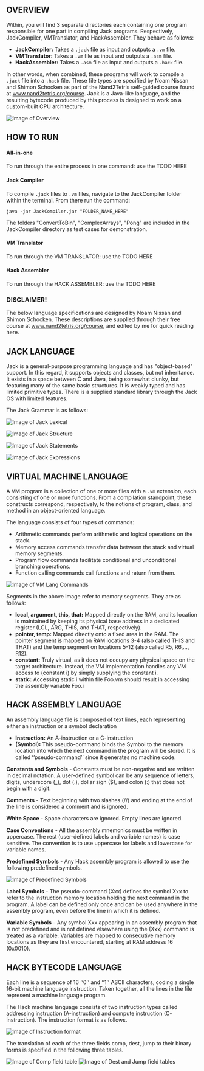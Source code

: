 ## OVERVIEW
Within, you will find 3 separate directories each containing one program responsible for one part in compiling Jack programs. Respectively, JackCompiler, VMTranslator, and HackAssembler. They behave as follows:

- **JackCompiler:** Takes a `.jack` file as input and outputs a `.vm` file.
- **VMTranslator:** Takes a `.vm` file as input and outputs a `.asm` file.
- **HackAssembler:** Takes a `.asm` file as input and outputs a `.hack` file.

In other words, when combined, these programs will work to compile a `.jack` file into a `.hack` file. These file types are specified by Noam Nissan and Shimon Schocken as part of the Nand2Tetris self-guided course found at www.nand2tetris.org/course. Jack is a Java-like language, and the resulting bytecode produced by this process is designed to work on a custom-built CPU architecture.  

![Image of Overview](images/overview-1.png)

## HOW TO RUN
#### All-in-one
To run through the entire process in one command: use the TODO HERE

#### Jack Compiler
To compile `.jack` files to `.vm` files, navigate to the JackCompiler folder within the terminal. From there run the command: 

`java -jar JackCompiler.jar "FOLDER_NAME_HERE"`

The folders "ConvertToBin", "ComplexArrays", "Pong" are included in the JackCompiler directory as test cases for demonstration.

#### VM Translator
To run through the VM TRANSLATOR: use the TODO HERE

#### Hack Assembler
To run through the HACK ASSEMBLER: use the TODO HERE

### DISCLAIMER!
The below language specifications are designed by Noam Nissan and Shimon Schocken. These descriptions are supplied through their free course at www.nand2tetris.org/course, and edited by me for quick reading here.

## JACK LANGUAGE
Jack is a general-purpose programming language and has "object-based" support. In this regard, it supports objects and classes, but not inheritance. It exists in a space between C and Java, being somewhat clunky, but featuring many of the same basic structures. It is weakly typed and has limited primitive types. There is a supplied standard library through the Jack OS with limited features. 

The Jack Grammar is as follows: 

![Image of Jack Lexical](images/jack-2.png)

![Image of Jack Structure](images/jack-3.png)

![Image of Jack Statements](images/jack-4.png)

![Image of Jack Expressions](images/jack-5.png)

## VIRTUAL MACHINE LANGUAGE
A VM program is a collection of one or more files with a `.vm` extension, each consisting of one or more  functions. From a compilation standpoint, these constructs correspond, respectively, to the notions of program, class, and method in an object-oriented language.

The language consists of four types of commands:
- Arithmetic commands perform arithmetic and logical operations on the stack.
- Memory access commands transfer data between the stack and virtual memory segments.
- Program flow commands facilitate conditional and unconditional branching operations.
- Function calling commands call functions and return from them.

![Image of VM Lang Commands](images/vm-1.png)

Segments in the above image refer to memory segments. They are as follows:
- **local, argument, this, that:** Mapped directly on the RAM, and its location is maintained by keeping its physical base address in a dedicated register (LCL, ARG, THIS, and THAT,
respectively). 
- **pointer, temp:** Mapped directly onto a fixed area in the RAM. The pointer segment is mapped on RAM  locations 3-4 (also called THIS and THAT) and the temp segment on locations 5-12 (also called R5, R6,..., R12).
- **constant:** Truly virtual, as it does not occupy any physical space on the target architecture. Instead, the VM implementation handles any VM access to (constant i) by simply supplying the constant i.
- **static:** Accessing static i within file Foo.vm should result in accessing the assembly variable Foo.i

## HACK ASSEMBLY LANGUAGE
An assembly language file is composed of text lines, each representing either an instruction or a symbol declaration
- **Instruction:** An A-instruction or a C-instruction
- **(Symbol):** This pseudo-command binds the Symbol to the memory location into which the next command in the program will be stored. It is called ‘‘pseudo-command’’ since it generates no machine code.

**Constants and Symbols** - Constants must be non-negative and are written in decimal notation. A user-defined symbol can be any sequence of letters, digits, underscore (_), dot (.), dollar sign ($), and colon (:) that does not begin with a digit. 

**Comments** - Text beginning with two slashes (//) and ending at the end of the line is considered a comment and is ignored. 

**White Space** - Space characters are ignored. Empty lines are ignored. 

**Case Conventions** - All the assembly mnemonics must be written in uppercase. The rest (user-defined labels and variable names) is case sensitive. The convention is to use uppercase for labels and lowercase for variable names.

**Predefined Symbols** - Any Hack assembly program is allowed to use the following predefined symbols.

![Image of Predefined Symbols](images/hack-asm-1.png)

**Label Symbols** - The pseudo-command (Xxx) defines the symbol Xxx to refer to the instruction memory location holding the next command in the program. A label can be defined only once and can be used anywhere in the assembly program, even before the line in which it is defined.

**Variable Symbols** - Any symbol Xxx appearing in an assembly program that is not predefined and is not defined elsewhere using the (Xxx) command is treated as a variable. Variables are mapped to consecutive memory locations as they are first encountered, starting at RAM address 16 (0x0010).

## HACK BYTECODE LANGUAGE
Each line is a sequence of 16 ‘‘0’’ and ‘‘1’’ ASCII characters, coding a single 16-bit machine language instruction. Taken together, all the lines in the file represent a machine language program.

The Hack machine language consists of two instruction types called addressing instruction (A-instruction) and compute instruction (C-instruction). The instruction format is as follows.

![Image of Instruction format](images/hack-byte-1.png)

The translation of each of the three fields comp, dest, jump to their binary forms is specified in the following three tables.

![Image of Comp field table](images/hack-byte-2.png)
![Image of Dest and Jump field tables](images/hack-byte-3.png)

